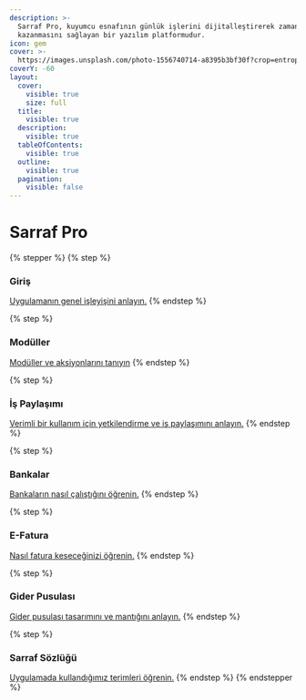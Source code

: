 ```yaml
---
description: >-
  Sarraf Pro, kuyumcu esnafının günlük işlerini dijitalleştirerek zaman
  kazanmasını sağlayan bir yazılım platformudur.
icon: gem
cover: >-
  https://images.unsplash.com/photo-1556740714-a8395b3bf30f?crop=entropy&cs=srgb&fm=jpg&ixid=M3wxOTcwMjR8MXwxfHNlYXJjaHw4fHxtb25leXxlbnwwfHx8fDE3NDQ0OTYyNTB8MA&ixlib=rb-4.0.3&q=85
coverY: -60
layout:
  cover:
    visible: true
    size: full
  title:
    visible: true
  description:
    visible: true
  tableOfContents:
    visible: true
  outline:
    visible: true
  pagination:
    visible: false
---
```


# Sarraf Pro

{% stepper %}
{% step %}
### Giriş

[Uygulamanın genel işleyişini anlayın.](sarraf-pro/sarraf-101.md)
{% endstep %}

{% step %}
### Modüller

[Modüller ve aksiyonlarını tanıyın](sarraf-pro/moduller.md)
{% endstep %}

{% step %}
### İş Paylaşımı

[Verimli bir kullanım için yetkilendirme ve iş paylaşımını anlayın.](sarraf-pro/is-paylasimi.md)
{% endstep %}

{% step %}
### Bankalar

[Bankaların nasıl çalıştığını öğrenin.](sarraf-pro/bankalar.md)
{% endstep %}

{% step %}
### E-Fatura

[Nasıl fatura keseceğinizi öğrenin.](workspace/e-fatura.md)
{% endstep %}

{% step %}
### Gider Pusulası

[Gider pusulası tasarımını ve mantığını anlayın.](sarraf-pro/gider-pusulasi.md)
{% endstep %}

{% step %}
### Sarraf Sözlüğü

[Uygulamada kullandığımız terimleri öğrenin.](sarraf-pro/sarraf-sozlugu.md)
{% endstep %}
{% endstepper %}
